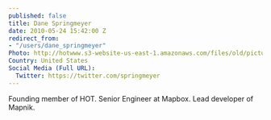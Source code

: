 ```yaml
---
published: false
title: Dane Springmeyer
date: 2010-05-24 15:42:00 Z
redirect_from:
- "/users/dane_springmeyer"
Photo: http://hotwww.s3-website-us-east-1.amazonaws.com/files/old/pictures/picture-6-1432176580.jpg
Country: United States
Social Media (Full URL):
  Twitter: https://twitter.com/springmeyer
---
```


<p>Founding member of HOT. Senior Engineer at Mapbox. Lead developer of Mapnik.</p>
